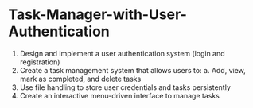 # Task-Manager-with-User-Authentication
1. Design and implement a user authentication system (login and registration) 
2. Create a task management system that allows users to: a. Add, view, mark as completed, and delete tasks 
3. Use file handling to store user credentials and tasks persistently 
4. Create an interactive menu-driven interface to manage tasks


